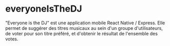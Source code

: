# everyoneIsTheDJ
"Everyone is the DJ" est une application mobile React Native / Express. Elle permet de suggérer des titres musicaux au sein d'un groupe d'utilisateurs, de voter pour son titre préféré, et d'obtenir le résultat de l'ensemble des votes.
